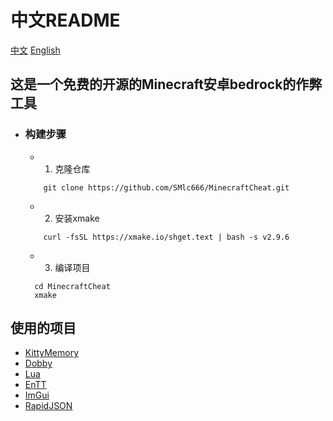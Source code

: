 # 中文README
[中文](README_CN.md)
[English](README.md)
## 这是一个免费的开源的Minecraft安卓bedrock的作弊工具
- ### 构建步骤
  - 1. 克隆仓库
  ```Shell
      git clone https://github.com/SMlc666/MinecraftCheat.git
  ```
  - 2. 安装xmake
  ```Shell
      curl -fsSL https://xmake.io/shget.text | bash -s v2.9.6
  ```
  - 3. 编译项目
  ```Shell
    cd MinecraftCheat
    xmake
  ```

## 使用的项目
- [KittyMemory](https://github.com/MJx0/KittyMemory)
- [Dobby](https://github.com/jmpews/Dobby)
- [Lua](https://www.lua.org/)
- [EnTT](https://github.com/skypjack/entt)
- [ImGui](https://github.com/ocornut/imgui)
- [RapidJSON](https://github.com/Tencent/rapidjson)